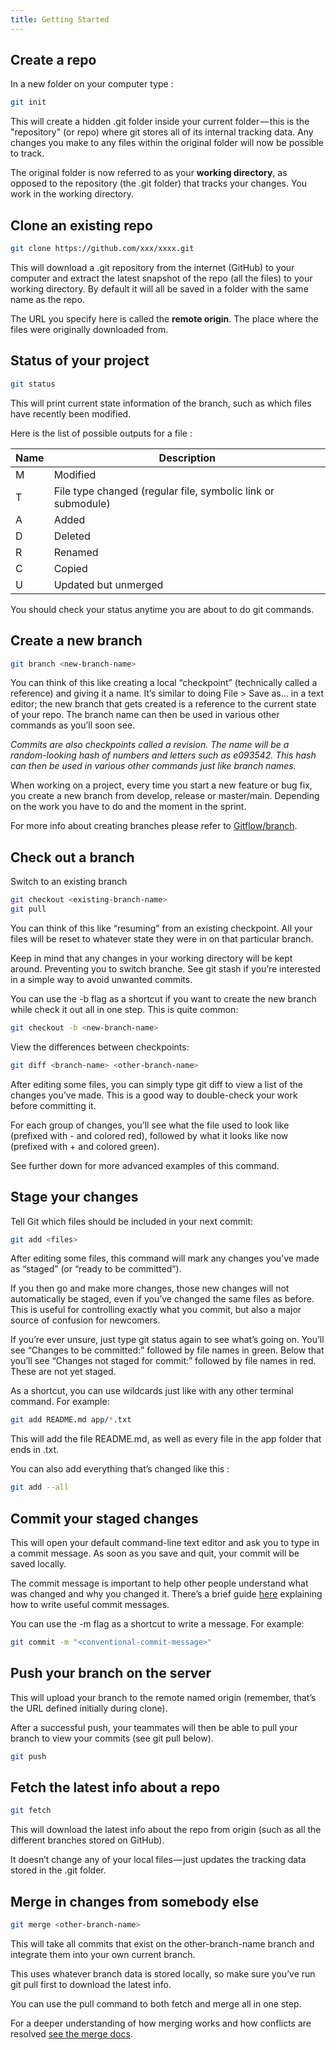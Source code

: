 ```yaml
---
title: Getting Started
---
```


## Create a repo

In a new folder on your computer type :

```bash
git init
```

This will create a hidden .git folder inside your current folder — this is the "repository" (or repo) where git stores all of its internal tracking data.
Any changes you make to any files within the original folder will now be possible to track.

The original folder is now referred to as your **working directory**, as opposed to the repository (the .git folder) that tracks your changes. You work in the working directory.

## Clone an existing repo

```bash
git clone https://github.com/xxx/xxxx.git
```

This will download a .git repository from the internet (GitHub) to your computer and extract the latest snapshot of the repo (all the files) to your working directory. By default it will all be saved in a folder with the same name as the repo.

The URL you specify here is called the **remote origin**. The place where the files were originally downloaded from.

## Status of your project

```bash
git status
```

This will print current state information of the branch, such as which files have recently been modified.

Here is the list of possible outputs for a file :   

| Name | Description |
|------|-------------|
| M | Modified |
| T | File type changed (regular file, symbolic link or submodule) |
| A | Added |
| D | Deleted |
| R | Renamed |
| C | Copied |
| U | Updated but unmerged |

You should check your status anytime you are about to do git commands.

## Create a new branch

```bash
git branch <new-branch-name>
```

You can think of this like creating a local “checkpoint” (technically called a reference) and giving it a name. It’s similar to doing File > Save as… in a text editor; the new branch that gets created is a reference to the current state of your repo. The branch name can then be used in various other commands as you’ll soon see.

*Commits are also checkpoints called a revision. The name will be a random-looking hash of numbers and letters such as e093542. This hash can then be used in various other commands just like branch names.*

When working on a project, every time you start a new feature or bug fix, you create a new branch from develop, release or master/main. Depending on the work you have to do and the moment in the sprint.

For more info about creating branches please refer to [Gitflow/branch](../branch).


## Check out a branch

Switch to an existing branch

```bash
git checkout <existing-branch-name>
git pull
```

You can think of this like “resuming” from an existing checkpoint. All your files will be reset to whatever state they were in on that particular branch.

Keep in mind that any changes in your working directory will be kept around. Preventing you to switch branche. See git stash if you’re interested in a simple way to avoid unwanted commits.

You can use the -b flag as a shortcut if you want to create the new branch while check it out all in one step. This is quite common:

```bash
git checkout -b <new-branch-name>
```

View the differences between checkpoints:

```bash
git diff <branch-name> <other-branch-name>
```

After editing some files, you can simply type git diff to view a list of the changes you’ve made. This is a good way to double-check your work before committing it.

For each group of changes, you’ll see what the file used to look like (prefixed with - and colored red), followed by what it looks like now (prefixed with + and colored green).

See further down for more advanced examples of this command.

## Stage your changes

Tell Git which files should be included in your next commit:

```bash
git add <files>
```

After editing some files, this command will mark any changes you’ve made as “staged” (or “ready to be committed”).

If you then go and make more changes, those new changes will not automatically be staged, even if you’ve changed the same files as before. This is useful for controlling exactly what you commit, but also a major source of confusion for newcomers.

If you’re ever unsure, just type git status again to see what’s going on. You’ll see “Changes to be committed:” followed by file names in green. Below that you’ll see “Changes not staged for commit:” followed by file names in red. These are not yet staged.

As a shortcut, you can use wildcards just like with any other terminal command. For example:

```bash
git add README.md app/*.txt
```

This will add the file README.md, as well as every file in the app folder that ends in .txt. 

You can also add everything that’s changed like this : 

```bash
git add --all
```

## Commit your staged changes

This will open your default command-line text editor and ask you to type in a commit message. As soon as you save and quit, your commit will be saved locally.

The commit message is important to help other people understand what was changed and why you changed it. There’s a brief guide [here](/gitflow/conventional-commit/) explaining how to write useful commit messages.

You can use the -m flag as a shortcut to write a message. For example:

```bash
git commit -m "<conventional-commit-message>"
```

## Push your branch on the server

This will upload your branch to the remote named origin (remember, that’s the URL defined initially during clone).

After a successful push, your teammates will then be able to pull your branch to view your commits (see git pull below).

```bash
git push
```

## Fetch the latest info about a repo

```bash
git fetch
```

This will download the latest info about the repo from origin (such as all the different branches stored on GitHub).

It doesn’t change any of your local files — just updates the tracking data stored in the .git folder.

## Merge in changes from somebody else

```bash
git merge <other-branch-name>
```

This will take all commits that exist on the other-branch-name branch and integrate them into your own current branch.

This uses whatever branch data is stored locally, so make sure you’ve run git pull first to download the latest info.

You can use the pull command to both fetch and merge all in one step.

For a deeper understanding of how merging works and how conflicts are resolved [see the merge docs](../merge/).
